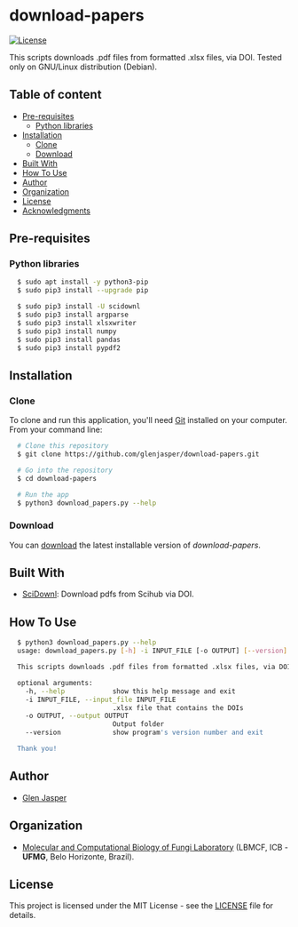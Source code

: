 download-papers
======================
[![License](https://poser.pugx.org/badges/poser/license.svg)](./LICENSE)

This scripts downloads .pdf files from formatted .xlsx files, via DOI. Tested only on GNU/Linux distribution (Debian).

## Table of content

- [Pre-requisites](#pre-requisites)
    - [Python libraries](#python-libraries)
- [Installation](#installation)
    - [Clone](#clone)
    - [Download](#download)
- [Built With](#built-with)
- [How To Use](#how-to-use)
- [Author](#author)
- [Organization](#organization)
- [License](#license)
- [Acknowledgments](#acknowledgments)

## Pre-requisites

### Python libraries

```sh
  $ sudo apt install -y python3-pip
  $ sudo pip3 install --upgrade pip
```

```sh
  $ sudo pip3 install -U scidownl
  $ sudo pip3 install argparse
  $ sudo pip3 install xlsxwriter
  $ sudo pip3 install numpy
  $ sudo pip3 install pandas
  $ sudo pip3 install pypdf2
```

## Installation

### Clone

To clone and run this application, you'll need [Git](https://git-scm.com) installed on your computer. From your command line:

```bash
  # Clone this repository
  $ git clone https://github.com/glenjasper/download-papers.git

  # Go into the repository
  $ cd download-papers

  # Run the app
  $ python3 download_papers.py --help
```

### Download

You can [download](https://github.com/glenjasper/download-papers/archive/master.zip) the latest installable version of _download-papers_.

## Built With

* [SciDownl](https://github.com/Tishacy/SciDownl): Download pdfs from Scihub via DOI.

## How To Use

```sh  
  $ python3 download_papers.py --help
  usage: download_papers.py [-h] -i INPUT_FILE [-o OUTPUT] [--version]

  This scripts downloads .pdf files from formatted .xlsx files, via DOI.

  optional arguments:
    -h, --help            show this help message and exit
    -i INPUT_FILE, --input_file INPUT_FILE
                          .xlsx file that contains the DOIs
    -o OUTPUT, --output OUTPUT
                          Output folder
    --version             show program's version number and exit

  Thank you!
```

## Author

* [Glen Jasper](https://github.com/glenjasper)

## Organization
* [Molecular and Computational Biology of Fungi Laboratory](https://sites.icb.ufmg.br/lbmcf/index.html) (LBMCF, ICB - **UFMG**, Belo Horizonte, Brazil).

## License

This project is licensed under the MIT License - see the [LICENSE](./LICENSE) file for details.
